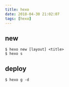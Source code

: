 ```yaml
---
title: hexo
date: 2018-04-30 21:02:07
tags: [hexo]
---
```


## new
```
$ hexo new [layout] <title>
$ hexo s
```

## deploy
```
$ hexo g -d
```
